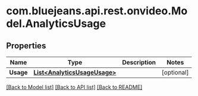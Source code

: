 # com.bluejeans.api.rest.onvideo.Model.AnalyticsUsage
## Properties

Name | Type | Description | Notes
------------ | ------------- | ------------- | -------------
**Usage** | [**List&lt;AnalyticsUsageUsage&gt;**](AnalyticsUsageUsage.md) |  | [optional] 

[[Back to Model list]](../README.md#documentation-for-models) [[Back to API list]](../README.md#documentation-for-api-endpoints) [[Back to README]](../README.md)

